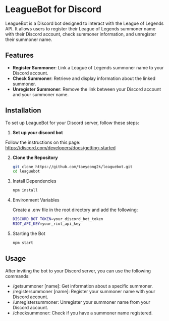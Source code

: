 # LeagueBot for Discord

LeagueBot is a Discord bot designed to interact with the League of Legends API. It allows users to register their League of Legends summoner name with their Discord account, check summoner information, and unregister their summoner name.

## Features

- **Register Summoner**: Link a League of Legends summoner name to your Discord account.
- **Check Summoner**: Retrieve and display information about the linked summoner.
- **Unregister Summoner**: Remove the link between your Discord account and your summoner name.

## Installation

To set up LeagueBot for your Discord server, follow these steps:

1. **Set up your discord bot**

Follow the instructions on this page: https://discord.com/developers/docs/getting-started


2. **Clone the Repository**
   ```bash
   git clone https://github.com/taeyeong2k/leaguebot.git
   cd leaguebot

3. Install Dependencies
   ```bash
   npm install

4. Environment Variables

   Create a .env file in the root directory and add the following:
   ```bash
   DISCORD_BOT_TOKEN=your_discord_bot_token
   RIOT_API_KEY=your_riot_api_key

5. Starting the Bot
   ```bash
   npm start

## Usage

After inviting the bot to your Discord server, you can use the following commands:

- /getsummoner [name]: Get information about a specific summoner.
- /registersummoner [name]: Register your summoner name with your Discord account.
- /unregistersummoner: Unregister your summoner name from your Discord account.
- /checksummoner: Check if you have a summoner name registered.
